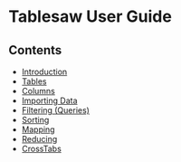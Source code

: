 Tablesaw User Guide
===================

## Contents

* [Introduction](https://jtablesaw.github.io/tablesaw/userguide/introduction)
* [Tables](https://jtablesaw.github.io/tablesaw/userguide/tables)
* [Columns](https://jtablesaw.github.io/tablesaw/userguide/columns)
* [Importing Data](https://jtablesaw.github.io/tablesaw/userguide/importing_data)
* [Filtering (Queries)](https://jtablesaw.github.io/tablesaw/userguide/filters)
* [Sorting](https://jtablesaw.github.io/tablesaw/userguide/sorting)
* [Mapping](https://jtablesaw.github.io/tablesaw/userguide/mapping)
* [Reducing](https://jtablesaw.github.io/tablesaw/userguide/reducing)
* [CrossTabs](https://jtablesaw.github.io/tablesaw/userguide/crosstabs)
